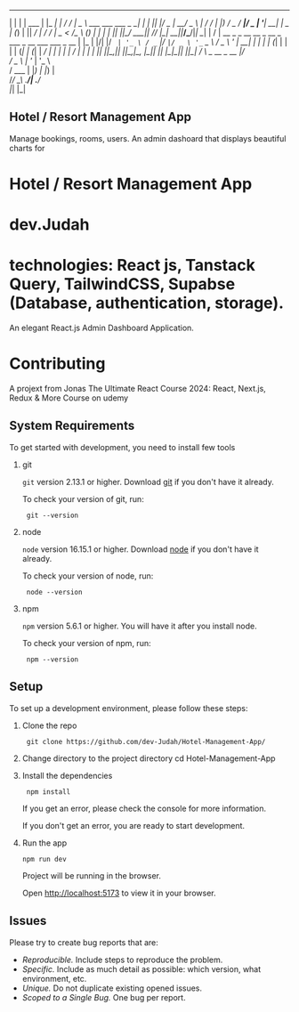  _   _       _       _      __  ____                      _   
| | | | ___ | |_ ___| |    / / |  _ \ ___  ___  ___  _ __| |_ 
| |_| |/ _ \| __/ _ \ |   / /  | |_) / _ \/ __|/ _ \| '__| __|
|  _  | (_) | ||  __/ |  / /   |  _ <  __/\__ \ (_) | |  | |_ 
|_| |_|\___/ \__\___|_| /_/    |_| \_\___||___/\___/|_|   \__|
|  \/  | __ _ _ __   __ _  __ _  ___ _ __ ___   ___ _ __ | |_ 
| |\/| |/ _` | '_ \ / _` |/ _` |/ _ \ '_ ` _ \ / _ \ '_ \| __|
| |  | | (_| | | | | (_| | (_| |  __/ | | | | |  __/ | | | |_ 
|_| _|_|\__,_|_| |_|\__,_|\__, |\___|_| |_| |_|\___|_| |_|\__|
   / \   _ __  _ __       |___/                               
  / _ \ | '_ \| '_ \                                          
 / ___ \| |_) | |_) |                                         
/_/   \_\ .__/| .__/                                          
        |_|   |_|                                             



## Hotel / Resort Management App
Manage bookings, rooms, users.
An admin dashoard that displays beautiful charts for 

# Hotel / Resort Management App

# dev.Judah

# technologies: React js, Tanstack Query, TailwindCSS, Supabse (Database, authentication, storage).

An elegant React.js Admin Dashboard Application.

# Contributing
A projext from Jonas The Ultimate React Course 2024: React, Next.js, Redux & More Course on udemy

## System Requirements

To get started with development, you need to install few tools

1. git

   `git` version 2.13.1 or higher. Download [git](https://git-scm.com/downloads) if you don't have it already.

   To check your version of git, run:

   ```shell
    git --version
   ```

2. node

   `node` version 16.15.1 or higher. Download [node](https://nodejs.org/en/download/) if you don't have it already.

   To check your version of node, run:

   ```shell
    node --version
   ```

3. npm

   `npm` version 5.6.1 or higher. You will have it after you install node.

   To check your version of npm, run:

   ```shell
    npm --version
   ```

## Setup

To set up a development environment, please follow these steps:

1. Clone the repo

   ```shell
    git clone https://github.com/dev-Judah/Hotel-Management-App/
   ```

2. Change directory to the project directory  cd Hotel-Management-App

3. Install the dependencies

   ```shell
    npm install
   ```

   If you get an error, please check the console for more information.

   If you don't get an error, you are ready to start development.

4. Run the app

   ```shell
   npm run dev
   ```

   Project will be running in the browser.

   Open [http://localhost:5173](http://localhost:5173) to view it in your browser.

## Issues

Please try to create bug reports that are:

- _Reproducible._ Include steps to reproduce the problem.
- _Specific._ Include as much detail as possible: which version, what environment, etc.
- _Unique._ Do not duplicate existing opened issues.
- _Scoped to a Single Bug._ One bug per report.
